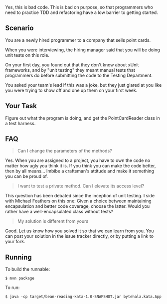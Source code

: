 Yes, this is bad code. This is bad on purpose, so that programmers who need to practice TDD and refactoring
have a low barrier to getting started.

## Scenario
You are a newly hired programmer to a company that sells point cards.

When you were interviewing, the hiring manager said that you will be doing unit tests on this role.

On your first day, you found out that they don't know about xUnit frameworks, and by "unit testing" they meant manual tests that programmers do before submitting the code to the Testing Department.

You asked your team's lead if this was a joke, but they just glared at you like you were trying to show off and one up them on your first week.

## Your Task
Figure out what the program is doing, and get the PointCardReader class in a test harness.

## FAQ
> Can I change the parameters of the methods?

Yes. When you are assigned to a project, you have to own the code no matter how ugly you think it is. If you think you can make the code better, then by all means... Imbibe a craftsman's attitude and make it something you can be proud of.

> I want to test a private method. Can I elevate its access level?

This question has been debated since the inception of unit testing. I side with Michael Feathers on this one: Given a choice between maintaining encapsulation and better code coverage, choose the latter. Would you rather have a well-encapsulated class without tests?

> My solution is different from yours

Good. Let us know how you solved it so that we can learn from you. You can post your solution in the issue tracker directly, or by putting a link to your fork.


## Running
To build the runnable:
```
$ mvn package
```

To run:
```
$ java -cp target/bean-reading-kata-1.0-SNAPSHOT.jar bytehala.kata.App
```
